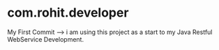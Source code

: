 # com.rohit.developer
My First Commit
--> i am using this project as a start to my Java Restful WebService Development.
